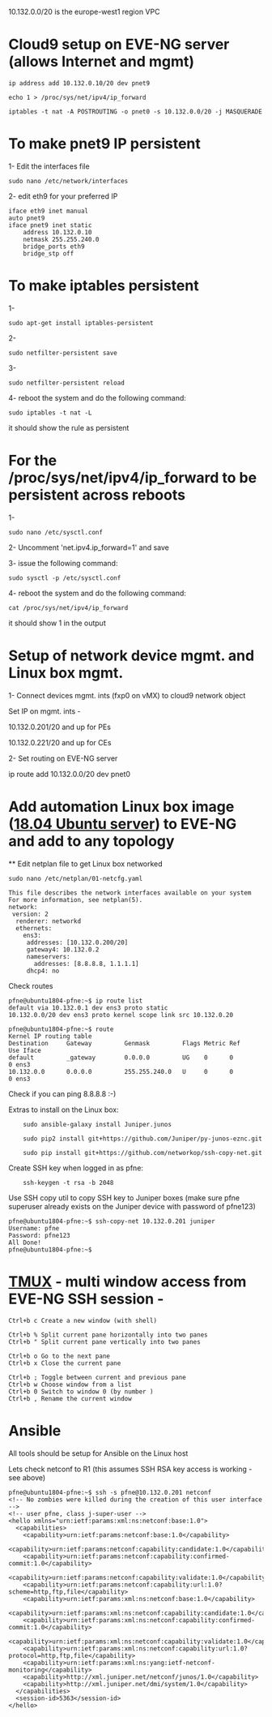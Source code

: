10.132.0.0/20 is the europe-west1 region VPC

# Cloud9 setup on EVE-NG server (allows Internet and mgmt)

    ip address add 10.132.0.10/20 dev pnet9

    echo 1 > /proc/sys/net/ipv4/ip_forward

    iptables -t nat -A POSTROUTING -o pnet0 -s 10.132.0.0/20 -j MASQUERADE

# To make pnet9 IP persistent

1- Edit the interfaces file

    sudo nano /etc/network/interfaces

2- edit eth9 for your preferred IP

    iface eth9 inet manual
    auto pnet9
    iface pnet9 inet static
        address 10.132.0.10
        netmask 255.255.240.0
        bridge_ports eth9
        bridge_stp off

# To make iptables persistent

1-

    sudo apt-get install iptables-persistent

2-

    sudo netfilter-persistent save

3-

    sudo netfilter-persistent reload

4- reboot the system and do the following command:

    sudo iptables -t nat -L

it should show the rule as persistent

# For the /proc/sys/net/ipv4/ip_forward to be persistent across reboots

1-

    sudo nano /etc/sysctl.conf

2- Uncomment 'net.ipv4.ip_forward=1' and save

3- issue the following command:

    sudo sysctl -p /etc/sysctl.conf

4- reboot the system and do the following command:

    cat /proc/sys/net/ipv4/ip_forward

it should show 1 in the output

# Setup of network device mgmt. and Linux box mgmt.

1- Connect devices mgmt. ints (fxp0 on vMX) to cloud9 network object

Set IP on mgmt. ints -

10.132.0.201/20 and up for PEs

10.132.0.221/20 and up for CEs

2- Set routing on EVE-NG server

ip route add 10.132.0.0/20 dev pnet0

# Add automation Linux box image ([18.04 Ubuntu server](https://ipnet.xyz/2018/06/ubuntu-image-for-eve-ng-python-for-network-engineers/)) to EVE-NG and add to any topology

** Edit netplan file to get Linux box networked

    sudo nano /etc/netplan/01-netcfg.yaml

    This file describes the network interfaces available on your system
    For more information, see netplan(5).
    network:
     version: 2
      renderer: networkd
      ethernets:
        ens3:
         addresses: [10.132.0.200/20]
         gateway4: 10.132.0.2
         nameservers:
           addresses: [8.8.8.8, 1.1.1.1]
         dhcp4: no

Check routes

    pfne@ubuntu1804-pfne:~$ ip route list
    default via 10.132.0.1 dev ens3 proto static
    10.132.0.0/20 dev ens3 proto kernel scope link src 10.132.0.20

    pfne@ubuntu1804-pfne:~$ route
    Kernel IP routing table
    Destination     Gateway         Genmask         Flags Metric Ref    Use Iface
    default         _gateway        0.0.0.0         UG    0      0        0 ens3
    10.132.0.0      0.0.0.0         255.255.240.0   U     0      0        0 ens3

Check if you can ping 8.8.8.8 :-)

Extras to install on the Linux box:

        sudo ansible-galaxy install Juniper.junos

        sudo pip2 install git+https://github.com/Juniper/py-junos-eznc.git

        sudo pip install git+https://github.com/networkop/ssh-copy-net.git

Create SSH key when logged in as pfne:

        ssh-keygen -t rsa -b 2048

Use SSH copy util to copy SSH key to Juniper boxes (make sure pfne superuser already exists on the Juniper device with password of pfne123)

    pfne@ubuntu1804-pfne:~$ ssh-copy-net 10.132.0.201 juniper
    Username: pfne
    Password: pfne123
    All Done!
    pfne@ubuntu1804-pfne:~$

# [TMUX](https://linuxize.com/post/getting-started-with-tmux/) - multi window access from EVE-NG SSH session - 
    Ctrl+b c Create a new window (with shell)

    Ctrl+b % Split current pane horizontally into two panes
    Ctrl+b " Split current pane vertically into two panes

    Ctrl+b o Go to the next pane
    Ctrl+b x Close the current pane

    Ctrl+b ; Toggle between current and previous pane
    Ctrl+b w Choose window from a list
    Ctrl+b 0 Switch to window 0 (by number )
    Ctrl+b , Rename the current window

# Ansible

All tools should be setup for Ansible on the Linux host

Lets check netconf to R1 (this assumes SSH RSA key access is working - see above)

    pfne@ubuntu1804-pfne:~$ ssh -s pfne@10.132.0.201 netconf
    <!-- No zombies were killed during the creation of this user interface -->
    <!-- user pfne, class j-super-user -->
    <hello xmlns="urn:ietf:params:xml:ns:netconf:base:1.0">
      <capabilities>
        <capability>urn:ietf:params:netconf:base:1.0</capability>
        <capability>urn:ietf:params:netconf:capability:candidate:1.0</capability>
        <capability>urn:ietf:params:netconf:capability:confirmed-commit:1.0</capability>
        <capability>urn:ietf:params:netconf:capability:validate:1.0</capability>
        <capability>urn:ietf:params:netconf:capability:url:1.0?scheme=http,ftp,file</capability>
        <capability>urn:ietf:params:xml:ns:netconf:base:1.0</capability>
        <capability>urn:ietf:params:xml:ns:netconf:capability:candidate:1.0</capability>
        <capability>urn:ietf:params:xml:ns:netconf:capability:confirmed-commit:1.0</capability>
        <capability>urn:ietf:params:xml:ns:netconf:capability:validate:1.0</capability>
        <capability>urn:ietf:params:xml:ns:netconf:capability:url:1.0?protocol=http,ftp,file</capability>
        <capability>urn:ietf:params:xml:ns:yang:ietf-netconf-monitoring</capability>
        <capability>http://xml.juniper.net/netconf/junos/1.0</capability>
        <capability>http://xml.juniper.net/dmi/system/1.0</capability>
      </capabilities>
      <session-id>5363</session-id>
    </hello>
